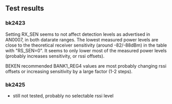 ## Test results

### bk2423

Setting RX_SEN seems to not affect detection levels as advertised in AN0007, in both datarate ranges.
The lowest measured power levels are close to the theoretical receiver sensitivity (around -82/-88dBm) in the table with "RS_SEN=0".
It seems to only lower most of the measured power levels (probably increases sensitivity, or rssi offsets).

BEKEN recommended BANK1_REG4 values are most probably changing rssi offsets or increasing sensitivity by a large factor (1-2 steps). 

### bk2425

- still not tested, probably no selectable rssi level